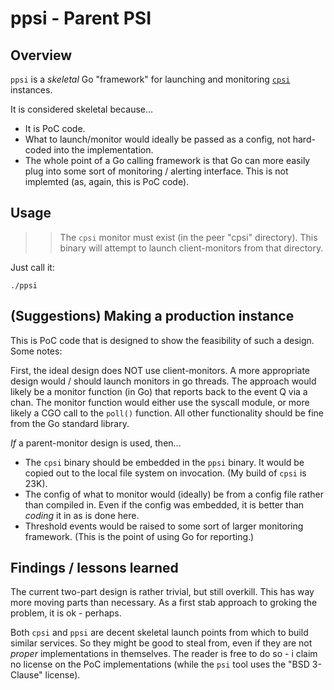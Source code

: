 # ppsi - Parent PSI

## Overview

``ppsi`` is a *skeletal* Go "framework" for launching and monitoring [``cpsi``](../cpsi/Readme.md) instances.

It is considered skeletal because...

- It is PoC code.
- What to launch/monitor would ideally be passed as a config, not hard-coded into the implementation.
- The whole point of a Go calling framework is that Go can more easily plug into some sort of monitoring / alerting interface. This is not implemted (as, again, this is PoC code).

## Usage

>> The ``cpsi`` monitor must exist (in the peer "cpsi" directory). This binary will attempt to launch client-monitors from that directory.

Just call it:

``./ppsi``

## (Suggestions) Making a production instance

This is PoC code that is designed to show the feasibility of such a design. Some notes:

First, the ideal design does NOT use client-monitors. A more appropriate design would / should launch monitors in go threads. The approach would likely be a monitor function (in Go) that reports back to the event Q via a chan. The monitor function would either use the syscall module, or more likely a CGO call to the ``poll()`` function. All other functionality should be fine from the Go standard library.

*If* a parent-monitor design is used, then...

- The ``cpsi`` binary should be embedded in the ``ppsi`` binary. It would be copied out to the local file system on invocation. (My build of ``cpsi`` is 23K).
- The config of what to monitor would (ideally) be from a config file rather than compiled in. Even if the config was embedded, it is better than *coding* it in as is done here.
- Threshold events would be raised to some sort of larger monitoring framework. (This is the point of using Go for reporting.)

## Findings / lessons learned

The current two-part design is rather trivial, but still overkill. This has way more moving parts than necessary. As a first stab approach to groking the problem, it is ok - perhaps.

Both ``cpsi`` and ``ppsi`` are decent skeletal launch points from which to build similar services. So they might be good to steal from, even if they are not *proper* implementations in themselves. The reader is free to do so - i claim no license on the PoC implementations (while the ``psi`` tool uses the "BSD 3-Clause" license).

